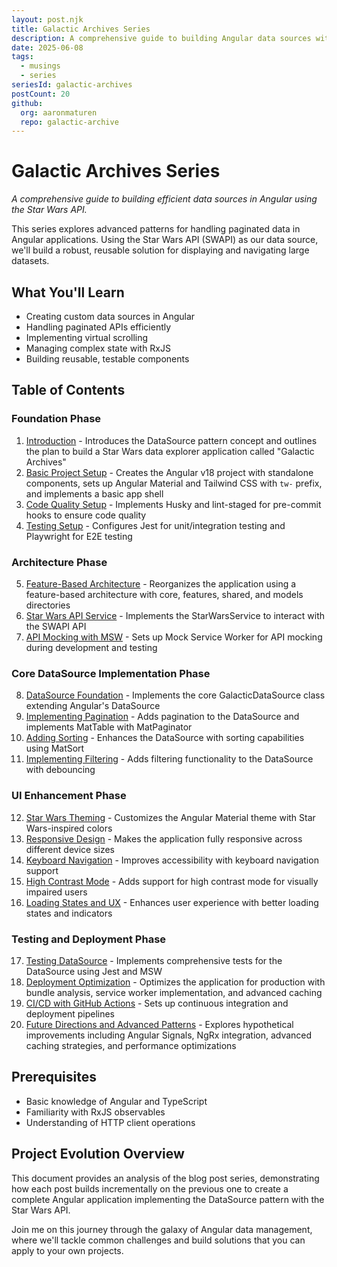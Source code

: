 ```yaml
---
layout: post.njk
title: Galactic Archives Series
description: A comprehensive guide to building Angular data sources with SWAPI
date: 2025-06-08
tags:
  - musings
  - series
seriesId: galactic-archives
postCount: 20
github:
  org: aaronmaturen
  repo: galactic-archive
---
```


# Galactic Archives Series

_A comprehensive guide to building efficient data sources in Angular using the Star Wars API._

This series explores advanced patterns for handling paginated data in Angular applications. Using the Star Wars API (SWAPI) as our data source, we'll build a robust, reusable solution for displaying and navigating large datasets.

## What You'll Learn

- Creating custom data sources in Angular
- Handling paginated APIs efficiently
- Implementing virtual scrolling
- Managing complex state with RxJS
- Building reusable, testable components

## Table of Contents

### Foundation Phase

1. [Introduction](/musings/post-0-introduction/) - Introduces the DataSource pattern concept and outlines the plan to build a Star Wars data explorer application called "Galactic Archives"
2. [Basic Project Setup](/musings/post-1-basic-project-setup/) - Creates the Angular v18 project with standalone components, sets up Angular Material and Tailwind CSS with `tw-` prefix, and implements a basic app shell
3. [Code Quality Setup](/musings/post-2-code-quality-setup/) - Implements Husky and lint-staged for pre-commit hooks to ensure code quality
4. [Testing Setup](/musings/post-3-testing-setup/) - Configures Jest for unit/integration testing and Playwright for E2E testing

### Architecture Phase

5. [Feature-Based Architecture](/musings/post-4-feature-based-architecture/) - Reorganizes the application using a feature-based architecture with core, features, shared, and models directories
6. [Star Wars API Service](/musings/post-5-star-wars-api-service/) - Implements the StarWarsService to interact with the SWAPI API
7. [API Mocking with MSW](/musings/post-6-api-mocking-with-msw/) - Sets up Mock Service Worker for API mocking during development and testing

### Core DataSource Implementation Phase

8. [DataSource Foundation](/musings/post-7-datasource-foundation/) - Implements the core GalacticDataSource class extending Angular's DataSource
9. [Implementing Pagination](/musings/post-8-implementing-pagination/) - Adds pagination to the DataSource and implements MatTable with MatPaginator
10. [Adding Sorting](/musings/post-9-adding-sorting/) - Enhances the DataSource with sorting capabilities using MatSort
11. [Implementing Filtering](/musings/post-10-implementing-filtering/) - Adds filtering functionality to the DataSource with debouncing

### UI Enhancement Phase

12. [Star Wars Theming](/musings/post-11-star-wars-theming/) - Customizes the Angular Material theme with Star Wars-inspired colors
13. [Responsive Design](/musings/post-12-responsive-design/) - Makes the application fully responsive across different device sizes
14. [Keyboard Navigation](/musings/post-13-keyboard-navigation/) - Improves accessibility with keyboard navigation support
15. [High Contrast Mode](/musings/post-14-high-contrast-mode/) - Adds support for high contrast mode for visually impaired users
16. [Loading States and UX](/musings/post-15-loading-states-and-ux/) - Enhances user experience with better loading states and indicators

### Testing and Deployment Phase

17. [Testing DataSource](/musings/post-16-testing-datasource/) - Implements comprehensive tests for the DataSource using Jest and MSW
18. [Deployment Optimization](/musings/post-17-deployment-optimization/) - Optimizes the application for production with bundle analysis, service worker implementation, and advanced caching
19. [CI/CD with GitHub Actions](/musings/post-18-cicd-with-github-actions/) - Sets up continuous integration and deployment pipelines
20. [Future Directions and Advanced Patterns](/musings/post-19-future-directions/) - Explores hypothetical improvements including Angular Signals, NgRx integration, advanced caching strategies, and performance optimizations

## Prerequisites

- Basic knowledge of Angular and TypeScript
- Familiarity with RxJS observables
- Understanding of HTTP client operations

## Project Evolution Overview

This document provides an analysis of the blog post series, demonstrating how each post builds incrementally on the previous one to create a complete Angular application implementing the DataSource pattern with the Star Wars API.

Join me on this journey through the galaxy of Angular data management, where we'll tackle common challenges and build solutions that you can apply to your own projects.
